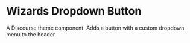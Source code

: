 # Wizards Dropdown Button
A Discourse theme component. Adds a button with a custom dropdown menu to the header.
